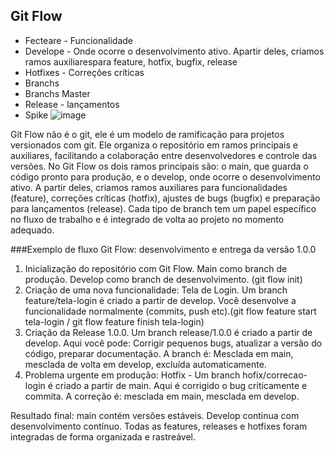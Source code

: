 ## Git Flow


* Fecteare - Funcionalidade
* Develope - Onde ocorre o desenvolvimento ativo. Apartir deles, criamos ramos auxiliarespara feature, hotfix, bugfix, release
* Hotfixes - Correções críticas
* Branchs
* Branchs Master
* Release - lançamentos
* Spike
![image](https://github.com/user-attachments/assets/9af5b52f-1f00-4327-b251-a0bad076da43)



Git Flow não é o git, ele é um modelo de ramificação para projetos versionados com git. Ele organiza o repositório em ramos principais e auxiliares, facilitando a colaboração entre desenvolvedores e controle das versões.
No Git Flow os dois ramos principais são: o main, que guarda o código pronto para produção, e o develop, onde ocorre o desenvolvimento ativo. A partir deles, criamos ramos auxiliares para funcionalidades (feature), correções críticas (hotfix), ajustes de bugs (bugfix) e preparação para lançamentos (release). Cada tipo de branch tem um papel específico no fluxo de trabalho e é integrado de volta ao projeto no momento adequado.
<br>

###Exemplo de fluxo Git Flow: desenvolvimento e entrega da versão 1.0.0
1. Inicialização do repositório com Git Flow. Main como branch de produção. Develop como branch de desenvolvimento. (git flow init)
2. Criação de uma nova funcionalidade: Tela de Login. Um branch feature/tela-login é criado a partir de develop. Você desenvolve a funcionalidade normalmente (commits, push etc).(git flow feature start tela-login / git flow feature finish tela-login)
3. Criação da Release 1.0.0. Um branch release/1.0.0 é criado a partir de develop. Aqui você pode: Corrigir pequenos bugs, atualizar a versão do código, preparar documentação. A branch é: Mesclada em main, mesclada de volta em develop, excluída automaticamente.
4. Problema urgente em produção: Hotfix - Um branch hofix/correcao-login é criado a partir de main. Aqui é corrigido o bug criticamente e commita. A correção é: mesclada em main, mesclada em develop.

Resultado final: main contém versões estáveis. Develop continua com desenvolvimento contínuo. Todas as features, releases e hotfixes foram integradas de forma organizada e rastreável.





